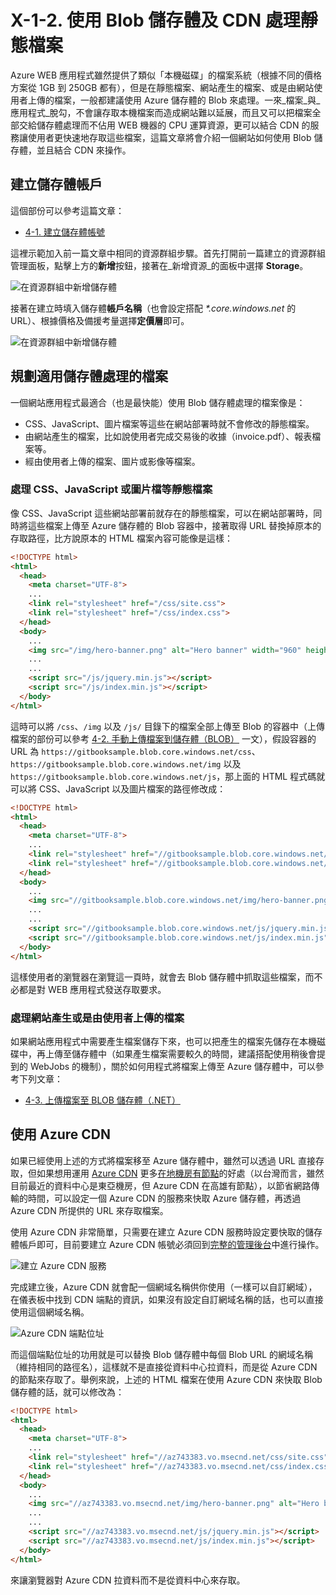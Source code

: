 #  X-1-2. 使用 Blob 儲存體及 CDN 處理靜態檔案

Azure WEB 應用程式雖然提供了類似「本機磁碟」的檔案系統（根據不同的價格方案從 1GB 到 250GB 都有），但是在靜態檔案、網站產生的檔案、或是由網站使用者上傳的檔案，一般都建議使用 Azure 儲存體的 Blob 來處理。一來_檔案_與_應用程式_脫勾，不會讓存取本機檔案而造成網站難以延展，而且又可以把檔案全部交給儲存體處理而不佔用 WEB 機器的 CPU 運算資源，更可以結合 CDN 的服務讓使用者更快速地存取這些檔案，這篇文章將會介紹一個網站如何使用 Blob 儲存體，並且結合 CDN 來操作。

## 建立儲存體帳戶

這個部份可以參考這篇文章：
* [4-1. 建立儲存體帳號](../../chapter04/01_create_storage_account.md)

這裡示範加入前一篇文章中相同的資源群組步驟。首先打開前一篇建立的資源群組管理面板，點擊上方的**新增**按鈕，接著在_新增資源_的面板中選擇 **Storage**。

![在資源群組中新增儲存體](https://skgitbook.blob.core.windows.net/azurerecipestw/x-1-2-1-add-storage-into-resource-group.png)

接著在建立時填入儲存體**帳戶名稱**（也會設定搭配 _\*.core.windows.net_ 的 URL）、根據價格及備援考量選擇**定價層**即可。

![在資源群組中新增儲存體](https://skgitbook.blob.core.windows.net/azurerecipestw/x-1-2-2-creating-storage-account.png)


## 規劃適用儲存體處理的檔案

一個網站應用程式最適合（也是最快能）使用 Blob 儲存體處理的檔案像是：

* CSS、JavaScript、圖片檔案等這些在網站部署時就不會修改的靜態檔案。
* 由網站產生的檔案，比如說使用者完成交易後的收據（invoice.pdf）、報表檔案等。
* 經由使用者上傳的檔案、圖片或影像等檔案。

### 處理 CSS、JavaScript 或圖片檔等靜態檔案
像 CSS、JavaScript 這些網站部署前就存在的靜態檔案，可以在網站部署時，同時將這些檔案上傳至 Azure 儲存體的 Blob 容器中，接著取得 URL 替換掉原本的存取路徑，比方說原本的 HTML 檔案內容可能像是這樣：

```html 
<!DOCTYPE html>
<html>
  <head>
    <meta charset="UTF-8">
    ...
    <link rel="stylesheet" href="/css/site.css">
    <link rel="stylesheet" href="/css/index.css">
  </head>
  <body>
    ...
    <img src="/img/hero-banner.png" alt="Hero banner" width="960" height="550">
    ...
    ...
    <script src="/js/jquery.min.js"></script>
    <script src="/js/index.min.js"></script>
  </body>
</html>
```

這時可以將 ```/css```、```/img``` 以及 ```/js/``` 目錄下的檔案全部上傳至 Blob 的容器中（上傳檔案的部份可以參考 [4-2. 手動上傳檔案到儲存體（BLOB）](../../chapter04/02_manual_upload_files_to_storage_blob.md) 一文），假設容器的 URL 為 ```https://gitbooksample.blob.core.windows.net/css```、 ```https://gitbooksample.blob.core.windows.net/img``` 以及  ```https://gitbooksample.blob.core.windows.net/js```，那上面的 HTML 程式碼就可以將 CSS、JavaScript 以及圖片檔案的路徑修改成：

```html 
<!DOCTYPE html>
<html>
  <head>
    <meta charset="UTF-8">
    ...
    <link rel="stylesheet" href="//gitbooksample.blob.core.windows.net/css/site.css">
    <link rel="stylesheet" href="//gitbooksample.blob.core.windows.net/css/index.css">
  </head>
  <body>
    ...
    <img src="//gitbooksample.blob.core.windows.net/img/hero-banner.png" alt="Hero banner" width="960" height="550">
    ...
    ...
    <script src="//gitbooksample.blob.core.windows.net/js/jquery.min.js"></script>
    <script src="//gitbooksample.blob.core.windows.net/js/index.min.js"></script>
  </body>
</html>
```

這樣使用者的瀏覽器在瀏覽這一頁時，就會去 Blob 儲存體中抓取這些檔案，而不必都是對 WEB 應用程式發送存取要求。

### 處理網站產生或是由使用者上傳的檔案

如果網站應用程式中需要產生檔案儲存下來，也可以把產生的檔案先儲存在本機磁碟中，再上傳至儲存體中（如果產生檔案需要較久的時間，建議搭配使用稍後會提到的 WebJobs 的機制），關於如何用程式將檔案上傳至 Azure 儲存體中，可以參考下列文章：

* [4-3. 上傳檔案至 BLOB 儲存體（.NET）](../../chapter04/03_upload_file_to_blob_storage_dotnet.md)

## 使用 Azure CDN

如果已經使用上述的方式將檔案移至 Azure 儲存體中，雖然可以透過 URL 直接存取，但如果想用運用 [Azure CDN](http://azure.microsoft.com/zh-tw/services/cdn/) 更多[在地機房有節點](https://msdn.microsoft.com/library/azure/gg680302.aspx)的好處（以台灣而言，雖然目前最近的資料中心是東亞機房，但 Azure CDN 在高雄有節點），以節省網路傳輸的時間，可以設定一個 Azure CDN 的服務來快取 Azure 儲存體，再透過 Azure CDN 所提供的 URL 來存取檔案。

使用 Azure CDN 非常簡單，只需要在建立 Azure CDN 服務時設定要快取的儲存體帳戶即可，目前要建立 Azure CDN 帳號必須回到[完整的管理後台](https://manage.windowsazure.com/)中進行操作。

![建立 Azure CDN 服務](https://skgitbook.blob.core.windows.net/azurerecipestw/x-1-2-3-creating-azure-cdn.png)

完成建立後，Azure CDN 就會配一個網域名稱供你使用（一樣可以自訂網域），在儀表板中找到 CDN 端點的資訊，如果沒有設定自訂網域名稱的話，也可以直接使用這個網域名稱。

![Azure CDN 端點位址](https://skgitbook.blob.core.windows.net/azurerecipestw/x-1-2-4-azure-cdn-settings.png)

而這個端點位址的功用就是可以替換 Blob 儲存體中每個 Blob URL 的網域名稱（維持相同的路徑名），這樣就不是直接從資料中心拉資料，而是從 Azure CDN 的節點來存取了。舉例來說，上述的 HTML 檔案在使用 Azure CDN 來快取 Blob 儲存體的話，就可以修改為：

```html 
<!DOCTYPE html>
<html>
  <head>
    <meta charset="UTF-8">
    ...
    <link rel="stylesheet" href="//az743383.vo.msecnd.net/css/site.css">
    <link rel="stylesheet" href="//az743383.vo.msecnd.net/css/index.css">
  </head>
  <body>
    ...
    <img src="//az743383.vo.msecnd.net/img/hero-banner.png" alt="Hero banner" width="960" height="550">
    ...
    ...
    <script src="//az743383.vo.msecnd.net/js/jquery.min.js"></script>
    <script src="//az743383.vo.msecnd.net/js/index.min.js"></script>
  </body>
</html>
```

來讓瀏覽器對 Azure CDN 拉資料而不是從資料中心來存取。

